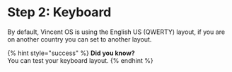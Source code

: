 # Step 2: Keyboard

By default, Vincent OS is using the English US (QWERTY) layout, if you are on another country you can set to another layout.

{% hint style="success" %}
**Did you know?**\
You can test your keyboard layout.
{% endhint %}
